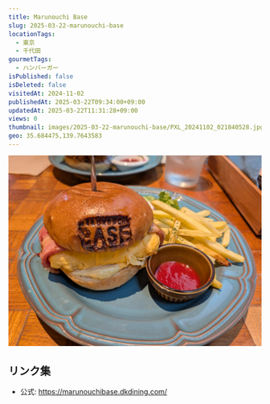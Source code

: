 ```yaml
---
title: Marunouchi Base
slug: 2025-03-22-marunouchi-base
locationTags:
  - 東京
  - 千代田
gourmetTags:
  - ハンバーガー
isPublished: false
isDeleted: false
visitedAt: 2024-11-02
publishedAt: 2025-03-22T09:34:00+09:00
updatedAt: 2025-03-22T11:31:28+09:00
views: 0
thumbnail: images/2025-03-22-marunouchi-base/PXL_20241102_021840528.jpg
geo: 35.684475,139.7643583
---
```


![alt text](images/2025-03-22-marunouchi-base/PXL_20241102_021840528.jpg)

## リンク集
- 公式: https://marunouchibase.dkdining.com/